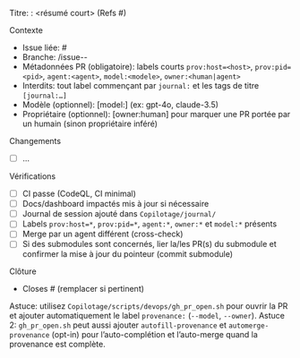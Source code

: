 Titre: <type>: <résumé court> (Refs #<issue>)

Contexte
- Issue liée: #<num>
- Branche: <type>/issue-<num>-<slug>
- Métadonnées PR (obligatoire): labels courts `prov:host=<host>`, `prov:pid=<pid>`, `agent:<agent>`, `model:<modele>`, `owner:<human|agent>`
- Interdits: tout label commençant par `journal:` et les tags de titre `[journal:…]`
- Modèle (optionnel): [model:<nom>] (ex: gpt-4o, claude-3.5)
- Propriétaire (optionnel): [owner:human] pour marquer une PR portée par un humain (sinon propriétaire inféré)

Changements
- [ ] …

Vérifications
- [ ] CI passe (CodeQL, CI minimal)
- [ ] Docs/dashboard impactés mis à jour si nécessaire
- [ ] Journal de session ajouté dans `Copilotage/journal/`
- [ ] Labels `prov:host=*`, `prov:pid=*`, `agent:*`, `owner:*` et `model:*` présents
- [ ] Merge par un agent différent (cross-check)
- [ ] Si des submodules sont concernés, lier la/les PR(s) du submodule et confirmer la mise à jour du pointeur (commit submodule)

Clôture
- Closes #<num> (remplacer si pertinent)

Astuce: utilisez `Copilotage/scripts/devops/gh_pr_open.sh` pour ouvrir la PR et ajouter automatiquement le label `provenance:` (`--model`, `--owner`).
Astuce 2: `gh_pr_open.sh` peut aussi ajouter `autofill-provenance` et `automerge-provenance` (opt-in) pour l’auto-complétion et l’auto-merge quand la provenance est complète.
